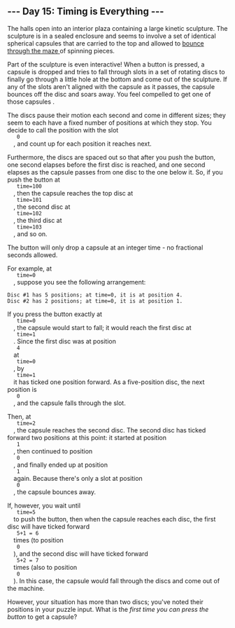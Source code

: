 <article class="day-desc">
 <h2>
  --- Day 15: Timing is Everything ---
 </h2>
 <p>
  The halls open into an interior plaza containing a large kinetic sculpture. The sculpture is in a sealed enclosure and seems to involve a set of identical spherical capsules that are carried to the top and allowed to
  <a href="https://youtu.be/IxDoO9oODOk?t=177">
   bounce through the maze
  </a>
  of spinning pieces.
 </p>
 <p>
  Part of the sculpture is even interactive! When a button is pressed, a capsule is dropped and tries to fall through slots in a set of rotating discs to finally go through a little hole at the bottom and come out of the sculpture. If any of the slots aren't aligned with the capsule as it passes, the capsule bounces off the disc and soars away. You feel compelled to
  <span title="These machines are everywhere in Japan, but on a MUCH smaller scale.">
   get one of those capsules
  </span>
  .
 </p>
 <p>
  The discs pause their motion each second and come in different sizes; they seem to each have a fixed number of positions at which they stop.  You decide to call the position with the slot
  <code>
   0
  </code>
  , and count up for each position it reaches next.
 </p>
 <p>
  Furthermore, the discs are spaced out so that after you push the button, one second elapses before the first disc is reached, and one second elapses as the capsule passes from one disc to the one below it.  So, if you push the button at
  <code>
   time=100
  </code>
  , then the capsule reaches the top disc at
  <code>
   time=101
  </code>
  , the second disc at
  <code>
   time=102
  </code>
  , the third disc at
  <code>
   time=103
  </code>
  , and so on.
 </p>
 <p>
  The button will only drop a capsule at an integer time - no fractional seconds allowed.
 </p>
 <p>
  For example, at
  <code>
   time=0
  </code>
  , suppose you see the following arrangement:
 </p>
 <pre><code>Disc #1 has 5 positions; at time=0, it is at position 4.
Disc #2 has 2 positions; at time=0, it is at position 1.
</code></pre>
 <p>
  If you press the button exactly at
  <code>
   time=0
  </code>
  , the capsule would start to fall; it would reach the first disc at
  <code>
   time=1
  </code>
  . Since the first disc was at position
  <code>
   4
  </code>
  at
  <code>
   time=0
  </code>
  , by
  <code>
   time=1
  </code>
  it has ticked one position forward.  As a five-position disc, the next position is
  <code>
   0
  </code>
  , and the capsule falls through the slot.
 </p>
 <p>
  Then, at
  <code>
   time=2
  </code>
  , the capsule reaches the second disc. The second disc has ticked forward two positions at this point: it started at position
  <code>
   1
  </code>
  , then continued to position
  <code>
   0
  </code>
  , and finally ended up at position
  <code>
   1
  </code>
  again.  Because there's only a slot at position
  <code>
   0
  </code>
  , the capsule bounces away.
 </p>
 <p>
  If, however, you wait until
  <code>
   time=5
  </code>
  to push the button, then when the capsule reaches each disc, the first disc will have ticked forward
  <code>
   5+1 = 6
  </code>
  times (to position
  <code>
   0
  </code>
  ), and the second disc will have ticked forward
  <code>
   5+2 = 7
  </code>
  times (also to position
  <code>
   0
  </code>
  ). In this case, the capsule would fall through the discs and come out of the machine.
 </p>
 <p>
  However, your situation has more than two discs; you've noted their positions in your puzzle input. What is the
  <em>
   first time you can press the button
  </em>
  to get a capsule?
 </p>
</article>
